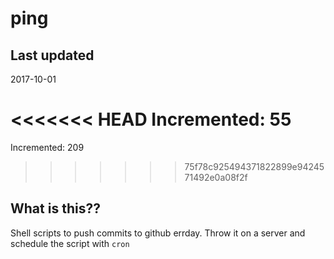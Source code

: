 # ping

## Last updated
2017-10-01

<<<<<<< HEAD
Incremented: 55
=======
Incremented: 209
>>>>>>> 75f78c925494371822899e9424571492e0a08f2f

## What is this?? 
Shell scripts to push commits to github errday. Throw it on a server and schedule the script with `cron`
